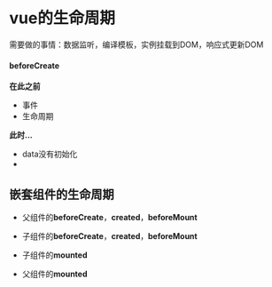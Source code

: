 # vue的生命周期

需要做的事情：数据监听，编译模板，实例挂载到DOM，响应式更新DOM







#### beforeCreate

**在此之前**

- 事件
- 生命周期



**此时...**

- data没有初始化
- 







## 嵌套组件的生命周期

- 父组件的**beforeCreate**，**created**，**beforeMount**
- 子组件的**beforeCreate**，**created**，**beforeMount**

- 子组件的**mounted**
- 父组件的**mounted**